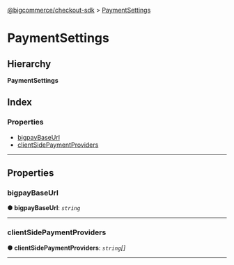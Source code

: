 [@bigcommerce/checkout-sdk](../README.md) > [PaymentSettings](../interfaces/paymentsettings.md)

# PaymentSettings

## Hierarchy

**PaymentSettings**

## Index

### Properties

* [bigpayBaseUrl](paymentsettings.md#bigpaybaseurl)
* [clientSidePaymentProviders](paymentsettings.md#clientsidepaymentproviders)

---

## Properties

<a id="bigpaybaseurl"></a>

###  bigpayBaseUrl

**● bigpayBaseUrl**: *`string`*

___
<a id="clientsidepaymentproviders"></a>

###  clientSidePaymentProviders

**● clientSidePaymentProviders**: *`string`[]*

___

